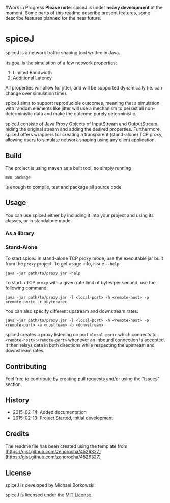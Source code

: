 #Work in Progress
**Please note**: spiceJ is under **heavy development** at the moment. Some parts of this readme describe present features, some describe features planned for the near future.

# spiceJ

spiceJ is a network traffic shaping tool written in Java.

Its goal is the simulation of a few network properties:

1. Limited Bandwidth
1. Additional Latency

All properties will allow for jitter, and will be supported dynamically (ie. can change over simulation time).

spiceJ aims to support reproducible outcomes, meaning that a simulation with random elements like jitter will use a mechanism to persist all non-deterministic data and make the outcome purely deterministic.

spiceJ consists of Java Proxy Objects of InputStream and OutputStream, hiding the original stream and adding the desired properties. Furthermore, spiceJ offers wrappers for creating a transparent (stand-alone) TCP proxy, allowing users to simulate network shaping using any client application.

## Build

The project is using maven as a built tool, so simply running

``` mvn package ```

is enough to compile, test and package all source code.

## Usage

You can use spiceJ either by including it into your project and using its classes, or in standalone mode.

### As a library

### Stand-Alone 

To start spiceJ in stand-alone TCP proxy mode, use the executable jar built from the `proxy` project. To get usage info, issue `--help`:

``` java -jar path/to/proxy.jar -help ```

To start a TCP proxy with a given rate limit of bytes per second, use the following command:

``` java -jar path/to/proxy.jar -l <local-port> -h <remote-host> -p <remote-port> -r <byterate> ```

You can also specify different upstream and downstream rates:

``` java -jar path/to/proxy.jar -l <local-port> -h <remote-host> -p <remote-port> -a <upstream> -b <donwstream> ```

spiceJ creates a proxy listening on port `<local-port>` which connects to `<remote-host>:<remote-port>` whenever an inbound connection is accepted. It then relays data in both directions while respecting the upstream and downstream rates.

## Contributing

Feel free to contribute by creating pull requests and/or using the "Issues" section.

## History

- 2015-02-14: Added documentation
- 2015-02-13: Project Started, initial development

## Credits

The readme file has been created using the template from [https://gist.github.com/zenorocha/4526327](https://gist.github.com/zenorocha/4526327)

## License

spiceJ is developed by Michael Borkowski.

spiceJ is licensed under the [MIT License](http://opensource.org/licenses/MIT).

